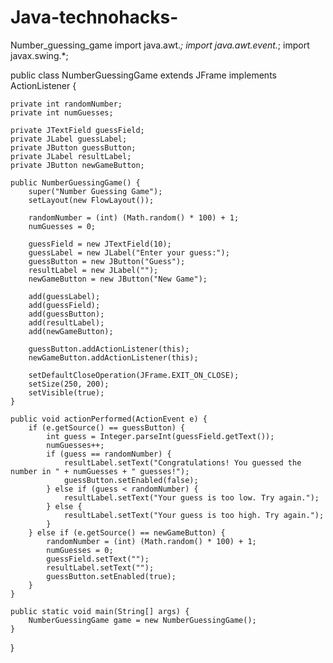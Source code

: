# Java-technohacks-
Number_guessing_game
import java.awt.*;
import java.awt.event.*;
import javax.swing.*;

public class NumberGuessingGame extends JFrame implements ActionListener {
    
    private int randomNumber;
    private int numGuesses;
    
    private JTextField guessField;
    private JLabel guessLabel;
    private JButton guessButton;
    private JLabel resultLabel;
    private JButton newGameButton;
    
    public NumberGuessingGame() {
        super("Number Guessing Game");
        setLayout(new FlowLayout());
        
        randomNumber = (int) (Math.random() * 100) + 1;
        numGuesses = 0;
        
        guessField = new JTextField(10);
        guessLabel = new JLabel("Enter your guess:");
        guessButton = new JButton("Guess");
        resultLabel = new JLabel("");
        newGameButton = new JButton("New Game");
        
        add(guessLabel);
        add(guessField);
        add(guessButton);
        add(resultLabel);
        add(newGameButton);
        
        guessButton.addActionListener(this);
        newGameButton.addActionListener(this);
        
        setDefaultCloseOperation(JFrame.EXIT_ON_CLOSE);
        setSize(250, 200);
        setVisible(true);
    }
    
    public void actionPerformed(ActionEvent e) {
        if (e.getSource() == guessButton) {
            int guess = Integer.parseInt(guessField.getText());
            numGuesses++;
            if (guess == randomNumber) {
                resultLabel.setText("Congratulations! You guessed the number in " + numGuesses + " guesses!");
                guessButton.setEnabled(false);
            } else if (guess < randomNumber) {
                resultLabel.setText("Your guess is too low. Try again.");
            } else {
                resultLabel.setText("Your guess is too high. Try again.");
            }
        } else if (e.getSource() == newGameButton) {
            randomNumber = (int) (Math.random() * 100) + 1;
            numGuesses = 0;
            guessField.setText("");
            resultLabel.setText("");
            guessButton.setEnabled(true);
        }
    }
    
    public static void main(String[] args) {
        NumberGuessingGame game = new NumberGuessingGame();
    }
}
